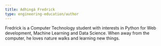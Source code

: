 ```yaml
---
title: Adhingá Fredrick
type: engineering-education/author
---
```

Fredrick is a Computer Technology student with interests in Python for Web development, Machine Learning and Data Science. When away from the computer, he loves nature walks and learning new things. 
 
